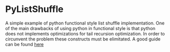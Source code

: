 PyListShuffle
=============

A simple example of python functional style list shuffle implementation. One of the  main drawbacks of using python in functional style is that python does not implements optimizations for tail recursion optimization. In order to circunvent the problem these constructs must be elimitated. A good guide can be found [here](http://neopythonic.blogspot.com.au/2009/04/tail-recursion-elimination.html)
